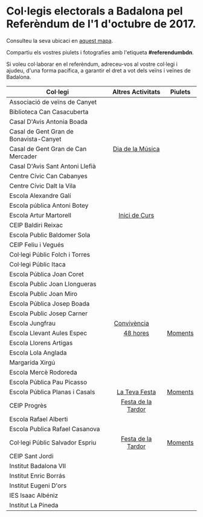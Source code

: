 # Col·legis electorals a Badalona pel Referèndum de l'1 d'octubre de 2017.

Consulteu la seva ubicaci en [aquest mapa](https://t.co/MWsmjgCbiz).

Compartiu els vostres piulets i fotografies amb l'etiqueta **#referendumbdn**.

Si voleu col·laborar en el referèndum, adreceu-vos al vostre col·legi i ajudeu, d'una forma pacífica, a garantir el dret a vot dels veïns i veïnes de Badalona.

| Col·legi  | Altres Activitats  |  Piulets  |
|-----------|:-:|-----------|
| Associació de veïns de Canyet           |         |         |
| Biblioteca Can Casacuberta              |         |         |
| Casal D'Avis Antonia Boada              |         |         |
| Casal de Gent Gran de Bonavista-Canyet              |         |         |
| Casal de Gent Gran de Can Mercader              | [Dia de la Música](canmercader-fb)        |         |
| Casal D'Avis Sant Antoni Llefià              |         |         |
| Centre Cívic Can Cabanyes              |         |         |
| Centre Cívic Dalt la Vila              |         |         |
| Escola Alexandre Galí              |         |         |
| Escola pública Antoni Botey              |         |         |
| Escola Artur Martorell              | [Inici de Curs](arturmartorell-fb)        |         |
| CEIP Baldiri Reixac              |         |         |
| Escola Public Baldomer Sola              |         |         |
| CEIP Feliu i Vegués              |         |         |
| Col·legi Públic Folch i Torres              |         |         |
| Col·legi Públic Itaca              |         |         |
| Escola Pública Joan Coret              |         |         |
| Escola Public Joan Llongueras              |         |         |
| Escola Public Joan Miro              |         |         |
| Escola Pública Josep Boada              |         |         |
| Escola Public Josep Carner              |         |         |
| Escola Jungfrau              | [Convivència](jungfrau-fb)        |         |
| Escola Llevant Aules Espec         | [48 hores](llevant-fb)        | [Moments](llevant-tw)         |
| Escola Llorens Artigas              |         |         |
| Escola Lola Anglada              |         |         |
| Margarida Xirgú              |         |         |
| Escola Mercè Rodoreda              |         |         |
| Escola Pública Pau Picasso              |         |         |
| Escola Pública Planas i Casals    | [La Teva Festa](planasicasals-fb)        | [Moments](planasicasals-tw)        |
| CEIP Progrès                      | [Festa de la Tardor](tardor-fb)        |         |
| Escola Rafael Alberti              |         |         |
| Escola Publica Rafael Casanova              |         |         |
| Col·legi Públic Salvador Espriu              | [Festa de la Tardor](salvadorespriu-fb)        |  [Moments](salvadorespriu-tw)       |
| CEIP Sant Jordi                     |         |         |
| Institut Badalona VII              |         |         |
| Institut Enric Borrás              |         |         |
| Institut Eugeni D'ors              |         |         |
| IES Isaac Albéniz              |         |         |
| Institut La Pineda              |         |         |

[arturmartorell-fb]: https://www.facebook.com/events/248333275691622/
[canmercader-fb]: https://www.facebook.com/events/1507131589365477/
[llevant-fb]: https://www.facebook.com/events/119620605394248/
[llevant-tw]: https://twitter.com/i/moments/edit/913903150201020416
[jungfrau-fb]: https://www.facebook.com/events/136078790360620/
[planasicasals-fb]: https://www.facebook.com/events/944638129008286/
[planasicasals-tw]: https://twitter.com/i/moments/913899791817625603
[progres-fb]: https://www.facebook.com/events/248333275691622/
[salvadorespriu-fb]: https://www.facebook.com/events/1928310014157612/
[salvadorespriu-tw]: https://twitter.com/i/moments/913900569168932864
